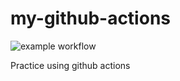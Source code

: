 # my-github-actions
![example workflow](https://github.com/itsuka-to/my-github-actions/actions/workflows/main.yml/badge.svg)

Practice using github actions
